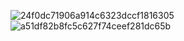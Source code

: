 ![24f0dc71906a914c6323dccf1816305](https://user-images.githubusercontent.com/53122135/190976863-1fc984fa-c8b2-447e-997d-a2ac8c539e9d.jpg)
![a51df82b8fc5c627f74ceef281dc65b](https://user-images.githubusercontent.com/53122135/190976872-ea13a8ed-3d02-4d62-9682-6ed956b0fbd9.jpg)
